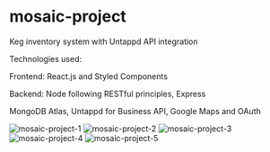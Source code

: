 # mosaic-project

Keg inventory system with Untappd API integration 

Technologies used: 

Frontend: React.js and Styled Components

Backend: Node following RESTful principles, Express

MongoDB Atlas, Untappd for Business API, Google Maps and OAuth


![mosaic-project-1](https://user-images.githubusercontent.com/74523461/116116702-7181e280-a689-11eb-9b63-cd30b6c46a9f.PNG)
![mosaic-project-2](https://user-images.githubusercontent.com/74523461/116116799-8a8a9380-a689-11eb-8200-757b2e0f1e81.PNG)
![mosaic-project-3](https://user-images.githubusercontent.com/74523461/116116809-8e1e1a80-a689-11eb-8623-a3513b25240b.PNG)
![mosaic-project-4](https://user-images.githubusercontent.com/74523461/116116822-91190b00-a689-11eb-9857-82f824ee829b.PNG)
![mosaic-project-5](https://user-images.githubusercontent.com/74523461/116116826-937b6500-a689-11eb-84f3-5294ecb2740b.PNG)
